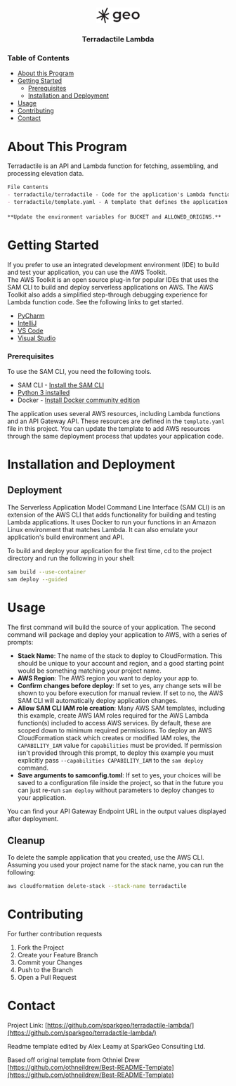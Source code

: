 <br />
<p align="center">
  <a href="https://github.com/sparkgeo/template-barebones">
    <img src="./images/sparkgeo-logo.png" width="100">
  </a>
  <h3 align="center">Terradactile Lambda</h3>
</p>


<!-- TABLE OF CONTENTS -->
### Table of Contents

* [About this Program](#about-the-project)
* [Getting Started](#getting-started)
  * [Prerequisites](#prerequisites)
  * [Installation and Deployment](#installation-and-deployment)
* [Usage](#usage)
* [Contributing](#contributing)
* [Contact](#contact)


<!-- ABOUT THE PROJECT -->
# About This Program

Terradactile is an API and Lambda function for fetching, assembling, and processing elevation data.

```markdown
File Contents
- terradactile/terradactile - Code for the application's Lambda function.
- terradactile/template.yaml - A template that defines the application's AWS resources. 

**Update the environment variables for BUCKET and ALLOWED_ORIGINS.**
```


<!-- GETTING STARTED -->
# Getting Started

If you prefer to use an integrated development environment (IDE) to build and test your application, you can use the AWS Toolkit.  
The AWS Toolkit is an open source plug-in for popular IDEs that uses the SAM CLI to build and deploy serverless applications on AWS. The AWS Toolkit also adds a simplified step-through debugging experience for Lambda function code. See the following links to get started.

* [PyCharm](https://docs.aws.amazon.com/toolkit-for-jetbrains/latest/userguide/welcome.html)
* [IntelliJ](https://docs.aws.amazon.com/toolkit-for-jetbrains/latest/userguide/welcome.html)
* [VS Code](https://docs.aws.amazon.com/toolkit-for-vscode/latest/userguide/welcome.html)
* [Visual Studio](https://docs.aws.amazon.com/toolkit-for-visual-studio/latest/user-guide/welcome.html)

### Prerequisites

To use the SAM CLI, you need the following tools.

* SAM CLI - [Install the SAM CLI](https://docs.aws.amazon.com/serverless-application-model/latest/developerguide/serverless-sam-cli-install.html)
* [Python 3 installed](https://www.python.org/downloads/)
* Docker - [Install Docker community edition](https://hub.docker.com/search/?type=edition&offering=community)


The application uses several AWS resources, including Lambda functions and an API Gateway API. These resources are defined in the `template.yaml` file in this project. You can update the template to add AWS resources through the same deployment process that updates your application code.


# Installation and Deployment

## Deployment

The Serverless Application Model Command Line Interface (SAM CLI) is an extension of the AWS CLI that adds functionality for building and testing Lambda applications. It uses Docker to run your functions in an Amazon Linux environment that matches Lambda. It can also emulate your application's build environment and API.

To build and deploy your application for the first time, cd to the project directory and run the following in your shell:


```bash
sam build --use-container
sam deploy --guided
```


<!-- USAGE EXAMPLES -->
# Usage
The first command will build the source of your application. The second command will package and deploy your application to AWS, with a series of prompts:

* **Stack Name**: The name of the stack to deploy to CloudFormation. This should be unique to your account and region, and a good starting point would be something matching your project name.
* **AWS Region**: The AWS region you want to deploy your app to.
* **Confirm changes before deploy**: If set to yes, any change sets will be shown to you before execution for manual review. If set to no, the AWS SAM CLI will automatically deploy application changes.
* **Allow SAM CLI IAM role creation**: Many AWS SAM templates, including this example, create AWS IAM roles required for the AWS Lambda function(s) included to access AWS services. By default, these are scoped down to minimum required permissions. To deploy an AWS CloudFormation stack which creates or modified IAM roles, the `CAPABILITY_IAM` value for `capabilities` must be provided. If permission isn't provided through this prompt, to deploy this example you must explicitly pass `--capabilities CAPABILITY_IAM` to the `sam deploy` command.
* **Save arguments to samconfig.toml**: If set to yes, your choices will be saved to a configuration file inside the project, so that in the future you can just re-run `sam deploy` without parameters to deploy changes to your application.

You can find your API Gateway Endpoint URL in the output values displayed after deployment.

## Cleanup

To delete the sample application that you created, use the AWS CLI. Assuming you used your project name for the stack name, you can run the following:

```bash
aws cloudformation delete-stack --stack-name terradactile
```


<!-- CONTRIBUTING -->
# Contributing

For further contribution requests

1. Fork the Project
2. Create your Feature Branch 
3. Commit your Changes 
4. Push to the Branch 
5. Open a Pull Request


<!-- CONTACT -->
# Contact

Project Link: [https://github.com/sparkgeo/terradactile-lambda/](https://github.com/sparkgeo/terradactile-lambda/)

Readme template edited by Alex Leamy at SparkGeo Consulting Ltd.

Based off original template from Othniel Drew [https://github.com/othneildrew/Best-README-Template](https://github.com/othneildrew/Best-README-Template)



